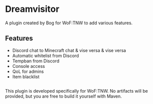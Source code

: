 # Dreamvisitor
A plugin created by Bog for WoF:TNW to add various features.

## Features
- Discord chat to Minecraft chat & vise versa & vise versa
- Automatic whitelist from Discord
- Tempban from Discord
- Console access
- QoL for admins
- Item blacklist

##
This plugin is developed specifically for WoF:TNW. No artifacts will be provided, but you are free to build it yourself with Maven.
